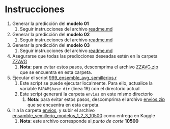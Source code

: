 # Instrucciones

1. Generar la predicción del **modelo 01**
    1. Seguir instrucciones del archivo [readme.md](./01%20-%20Modelo%20LightGBM//readme.md)
1. Generar la predicción del **modelo 02**
    1. Seguir instrucciones del archivo [readme.md](./02%20-%20Modelo%20LightGBM/readme.md)
1. Generar la predicción del **modelo 03**
    1. Seguir instrucciones del archivo [readme.md](./03%20-%20Modelo%20LightGBM/readme.md)
1. Asegurarse que todas las predicciones deseadas estén en la carpeta [ZZAVG](./ZZAVG/)
    1. **Nota**: para evitar estos pasos, descomprima el archivo [ZZAVG.zip](./ZZAVG.zip) que se encuentra en esta carpeta.
1. Ejecutar el script [999_ensemble_avg_semillerios.r](./999_ensemble_avg_semillerios.r)
    1. Este script se puede ejecutar localmente. Para ello, actualice la variable `PARAM$base_dir` (línea 19) con el directorio actual
    1. Este script generará la carpeta `envios` en este mismo directorio
        1. **Nota**: para evitar estos pasos, descomprima el archivo [envios.zip](./envios.zip) que se encuentra en esta carpeta.
1. Ir a la carpeta [envios](./envios/), y subir el archivo [ensamble_semillerio_modelos_1_2_3_10500](./envios/ensamble_semillerio_modelos_1_2_3_10500.csv) como entrega en Kaggle
    1. **Nota**: este archivo corresponde al *punto de corte* **10500**

